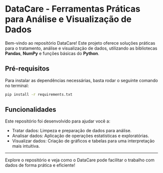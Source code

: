 # DataCare - Ferramentas Práticas para Análise e Visualização de Dados
Bem-vindo ao repositório DataCare! Este projeto oferece soluções práticas para o tratamento, análise e visualização de dados, utilizando as bibliotecas __Pandas__, __NumPy__ e funções básicas do __Python__.

## Pré-requisitos
Para instalar as dependências necessárias, basta rodar o seguinte comando no terminal:

  ```bash
  pip install -r requirements.txt
  ```

## Funcionalidades
Este repositório foi desenvolvido para ajudar você a:

- Tratar dados: Limpeza e preparação de dados para análise.
- Analisar dados: Aplicação de operações estatísticas e exploratórias.
- Visualizar dados: Criação de gráficos e tabelas para uma interpretação mais intuitiva.

---

Explore o repositório e veja como o DataCare pode facilitar o trabalho com dados de forma prática e eficiente!
